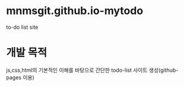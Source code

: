 # mnmsgit.github.io-mytodo
to-do list site


# 개발 목적

js,css,html의 기본적인 이해를 바탕으로 간단한 todo-list 사이트 생성(github-pages 이용)
